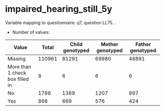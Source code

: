 # impaired_hearing_still_5y
Variable mapping to questionnaire: q7, question LL75.
.
- Number of values:

| Value | Total | Child genotyped | Mother genotyped | Father genotyped |
| ----- | ----- | --------------- | ---------------- | ---------------- |
| Missing | 110961 | 81291 | 69980 | 48891 |
| More than 1 check box filled in | 8 | 6 | 6 |6 |
| No | 1786 | 1389 | 1207 |897 |
| Yes | 868 | 669 | 576 |424 |



